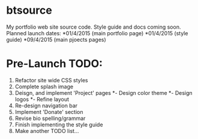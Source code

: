 # btsource

My portfolio web site source code. Style guide and docs coming soon.
Planned launch dates:
*01/4/2015 (main portfolio page)
*01/4/2015 (style guide)
*09/4/2015 (main pjoects pages)


# Pre-Launch TODO:

1. Refactor site wide CSS styles
2. Complete splash image
3. Deisgn, and implement 'Project' pages
 *- Design color theme
 *- Design logos
 *- Refine layout
4. Re-design navigation bar
5. Implement 'Donate' section
6. Revise bio spelling/grammar
7. Finish implementing the style guide
8. Make another TODO list...